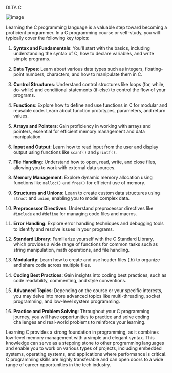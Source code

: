 DLTA C 

![image](https://github.com/Matidza/Dlta/assets/125007667/33c6bc2b-6ec6-493c-b804-e29e09652580)


Learning the C programming language is a valuable step toward becoming a proficient programmer. In a C programming course or self-study, you will typically cover the following key topics:

1. **Syntax and Fundamentals**: You'll start with the basics, including understanding the syntax of C, how to declare variables, and write simple programs.

2. **Data Types**: Learn about various data types such as integers, floating-point numbers, characters, and how to manipulate them in C.

3. **Control Structures**: Understand control structures like loops (for, while, do-while) and conditional statements (if-else) to control the flow of your programs.

4. **Functions**: Explore how to define and use functions in C for modular and reusable code. Learn about function prototypes, parameters, and return values.

5. **Arrays and Pointers**: Gain proficiency in working with arrays and pointers, essential for efficient memory management and data manipulation.

6. **Input and Output**: Learn how to read input from the user and display output using functions like `scanf()` and `printf()`.

7. **File Handling**: Understand how to open, read, write, and close files, allowing you to work with external data sources.

8. **Memory Management**: Explore dynamic memory allocation using functions like `malloc()` and `free()` for efficient use of memory.

9. **Structures and Unions**: Learn to create custom data structures using `struct` and `union`, enabling you to model complex data.

10. **Preprocessor Directives**: Understand preprocessor directives like `#include` and `#define` for managing code files and macros.

11. **Error Handling**: Explore error handling techniques and debugging tools to identify and resolve issues in your programs.

12. **Standard Library**: Familiarize yourself with the C Standard Library, which provides a wide range of functions for common tasks such as string manipulation, math operations, and file handling.

13. **Modularity**: Learn how to create and use header files (.h) to organize and share code across multiple files.

14. **Coding Best Practices**: Gain insights into coding best practices, such as code readability, commenting, and style conventions.

15. **Advanced Topics**: Depending on the course or your specific interests, you may delve into more advanced topics like multi-threading, socket programming, and low-level system programming.

16. **Practice and Problem Solving**: Throughout your C programming journey, you will have opportunities to practice and solve coding challenges and real-world problems to reinforce your learning.

Learning C provides a strong foundation in programming, as it combines low-level memory management with a simple and elegant syntax. This knowledge can serve as a stepping stone to other programming languages and enable you to work on various types of projects, including embedded systems, operating systems, and applications where performance is critical. C programming skills are highly transferable and can open doors to a wide range of career opportunities in the tech industry.
